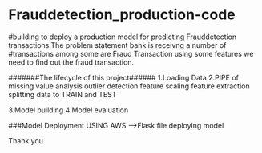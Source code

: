 # Frauddetection_production-code
#building to deploy a production  model for predicting Frauddetection transactions.The problem statement bank is receivng a number of #transactions among some are Fraud Transaction using some features we need to find out the fraud transaction.


#######The lifecycle of this project######
1.Loading Data
2.PIPE of 
  missing value analysis
  outlier detection
  feature scaling 
  feature extraction
  splitting data to TRAIN and TEST
  
3.Model building
4.Model evaluation

###Model Deployment USING AWS
-->Flask file
deploying model 












Thank you
